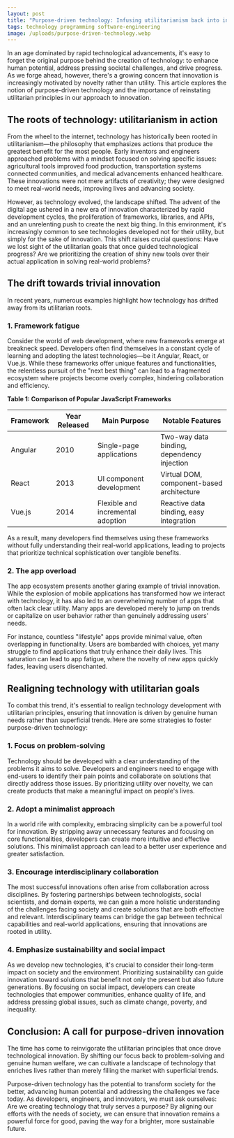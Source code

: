 ```yaml
---
layout: post
title: "Purpose-driven technology: Infusing utilitarianism back into innovation"
tags: technology programming software-engineering
image: /uploads/purpose-driven-technology.webp
---
```


In an age dominated by rapid technological advancements, it's easy to forget the original purpose behind the creation of technology: to enhance human potential, address pressing societal challenges, and drive progress. As we forge ahead, however, there's a growing concern that innovation is increasingly motivated by novelty rather than utility. This article explores the notion of purpose-driven technology and the importance of reinstating utilitarian principles in our approach to innovation.

## The roots of technology: utilitarianism in action

From the wheel to the internet, technology has historically been rooted in utilitarianism—the philosophy that emphasizes actions that produce the greatest benefit for the most people. Early inventors and engineers approached problems with a mindset focused on solving specific issues: agricultural tools improved food production, transportation systems connected communities, and medical advancements enhanced healthcare. These innovations were not mere artifacts of creativity; they were designed to meet real-world needs, improving lives and advancing society.

However, as technology evolved, the landscape shifted. The advent of the digital age ushered in a new era of innovation characterized by rapid development cycles, the proliferation of frameworks, libraries, and APIs, and an unrelenting push to create the next big thing. In this environment, it's increasingly common to see technologies developed not for their utility, but simply for the sake of innovation. This shift raises crucial questions: Have we lost sight of the utilitarian goals that once guided technological progress? Are we prioritizing the creation of shiny new tools over their actual application in solving real-world problems?

## The drift towards trivial innovation

In recent years, numerous examples highlight how technology has drifted away from its utilitarian roots. 

### 1. **Framework fatigue**

Consider the world of web development, where new frameworks emerge at breakneck speed. Developers often find themselves in a constant cycle of learning and adopting the latest technologies—be it Angular, React, or Vue.js. While these frameworks offer unique features and functionalities, the relentless pursuit of the "next best thing" can lead to a fragmented ecosystem where projects become overly complex, hindering collaboration and efficiency. 

**Table 1: Comparison of Popular JavaScript Frameworks**

| Framework | Year Released | Main Purpose | Notable Features |
|-----------|---------------|--------------|------------------|
| Angular   | 2010          | Single-page applications | Two-way data binding, dependency injection |
| React     | 2013          | UI component development | Virtual DOM, component-based architecture |
| Vue.js    | 2014          | Flexible and incremental adoption | Reactive data binding, easy integration |

As a result, many developers find themselves using these frameworks without fully understanding their real-world applications, leading to projects that prioritize technical sophistication over tangible benefits.

### 2. **The app overload**

The app ecosystem presents another glaring example of trivial innovation. While the explosion of mobile applications has transformed how we interact with technology, it has also led to an overwhelming number of apps that often lack clear utility. Many apps are developed merely to jump on trends or capitalize on user behavior rather than genuinely addressing users' needs.

For instance, countless "lifestyle" apps provide minimal value, often overlapping in functionality. Users are bombarded with choices, yet many struggle to find applications that truly enhance their daily lives. This saturation can lead to app fatigue, where the novelty of new apps quickly fades, leaving users disenchanted.

## Realigning technology with utilitarian goals

To combat this trend, it's essential to realign technology development with utilitarian principles, ensuring that innovation is driven by genuine human needs rather than superficial trends. Here are some strategies to foster purpose-driven technology:

### 1. **Focus on problem-solving**

Technology should be developed with a clear understanding of the problems it aims to solve. Developers and engineers need to engage with end-users to identify their pain points and collaborate on solutions that directly address those issues. By prioritizing utility over novelty, we can create products that make a meaningful impact on people's lives.

### 2. **Adopt a minimalist approach**

In a world rife with complexity, embracing simplicity can be a powerful tool for innovation. By stripping away unnecessary features and focusing on core functionalities, developers can create more intuitive and effective solutions. This minimalist approach can lead to a better user experience and greater satisfaction.

### 3. **Encourage interdisciplinary collaboration**

The most successful innovations often arise from collaboration across disciplines. By fostering partnerships between technologists, social scientists, and domain experts, we can gain a more holistic understanding of the challenges facing society and create solutions that are both effective and relevant. Interdisciplinary teams can bridge the gap between technical capabilities and real-world applications, ensuring that innovations are rooted in utility.

### 4. **Emphasize sustainability and social impact**

As we develop new technologies, it's crucial to consider their long-term impact on society and the environment. Prioritizing sustainability can guide innovation toward solutions that benefit not only the present but also future generations. By focusing on social impact, developers can create technologies that empower communities, enhance quality of life, and address pressing global issues, such as climate change, poverty, and inequality.

## Conclusion: A call for purpose-driven innovation

The time has come to reinvigorate the utilitarian principles that once drove technological innovation. By shifting our focus back to problem-solving and genuine human welfare, we can cultivate a landscape of technology that enriches lives rather than merely filling the market with superficial trends. 

Purpose-driven technology has the potential to transform society for the better, advancing human potential and addressing the challenges we face today. As developers, engineers, and innovators, we must ask ourselves: Are we creating technology that truly serves a purpose? By aligning our efforts with the needs of society, we can ensure that innovation remains a powerful force for good, paving the way for a brighter, more sustainable future.